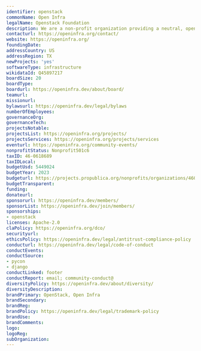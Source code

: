 ```yaml
---
identifier: openstack
commonName: Open Infra
legalName: Openstack Foundation
description: We are a non-profit organization providing a neutral, open environment for organizations, developers, and users to build open source infrastructure software together.
contacturl: https://openinfra.org/contact/
website: https://openinfra.org/
foundingDate:
addressCountry: US
addressRegion: TX
newProjects: 'yes'
softwareType: infrastructure
wikidataId: Q45897217
boardSize: 20
boardType:
boardurl: https://openinfra.dev/about/board/
teamurl:
missionurl:
bylawsurl: https://openinfra.dev/legal/bylaws
numberOfEmployees:
governanceOrg:
governanceTech:
projectsNotable:
projectsList: https://openinfra.org/projects/
projectsServices: https://openinfra.org/projects/services
eventurl: https://openinfra.org/community-events/
nonprofitStatus: Nonprofit501c6
taxID: 46-0618689
taxIDLocal:
budgetUsd: 5449024
budgetYear: 2023
budgeturl: https://projects.propublica.org/nonprofits/organizations/460618689/202432749349301208/full
budgetTransparent:
funding:
donateurl:
sponsorurl: https://openinfra.dev/members/
sponsorList: https://openinfra.dev/join/members/
sponsorships:
- openstack
licenses: Apache-2.0
claPolicy: https://openinfra.org/dco/
securityurl:
ethicsPolicy: https://openinfra.dev/legal/antitrust-compliance-policy
conducturl: https://openinfra.dev/legal/code-of-conduct
conductEvents:
conductSource: 
- pycon
- django
conductLinked: footer
conductReport: email; community-conduct@
diversityPolicy: https://openinfra.dev/about/diversity/
diversityDescription:
brandPrimary: OpenStack, Open Infra
brandSecondary:
brandReg:
brandPolicy: https://openinfra.dev/legal/trademark-policy
brandUse:
brandComments:
logo:
logoReg:
subOrganization:
---
```

